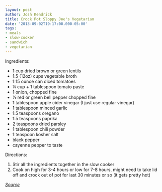 ```yaml
---
layout: post
author: Josh Kendrick
title: Crock Pot Sloppy Joe's Vegetarian
date: '2013-09-02T19:17:00.000-05:00'
tags:
- meals
- slow-cooker
- sandwich
- vegetarian
---
```


Ingredients:
* 1 cup dried brown or green lentils
* 1.5 (12oz) cups vegetable broth
* 1 15 ounce can diced tomatoes
* ¼ cup + 1 tablespoon tomato paste
* 1 onion, chopped fine
* ½ red or green bell pepper chopped fine
* 1 tablespoon apple cider vinegar (I just use regular vinegar)
* 1 tablespoon minced garlic
* 1.5 teaspoons oregano
* 1.5 teaspoons paprika
* 2 teaspoons dried parsley
* 1 tablespoon chili powder
* 1 teaspoon kosher salt
* black pepper
* cayenne pepper to taste

Directions:
1. Stir all the ingredients together in the slow cooker
2. Cook on high for 3-4 hours or low for 7-8 hours, might need to take lid off and crock out of pot for last 30 minutes or so (it gets pretty hot)

*[Source](http://kitchen-parade-veggieventure.blogspot.com/2013/02/slow-cooker-vegetarian-lentil-sloppy-joes.html)*
